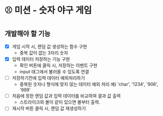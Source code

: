 # ⚾ 미션 - 숫자 야구 게임

## 개발해야 할 기능

- [x] 게임 시작 시, 랜덤 값 생성하는 함수 구현
  - 중복 값이 없는 3자리 숫자
- [x] 입력 데이터 저장하는 기능 구현
  - 확인 버튼에 클릭 시, 저장하는 이벤트 구현
  - input 태그에서 불러올 수 있도록 연결
- [ ] 저장하기전에 입력 데이터 예외처리하기
  - 중복된 숫자나 형식에 맞지 않는 데이터 예외 처리 예) 'char', '1234', '906', '999'
- [ ] 처음에 정한 랜덤 값과 입력 데이터를 비교하여 결과 값 출력
  - 스트라이크와 볼이 같이 있으면 볼부터 출력.
- [ ] 재시작 버튼 클릭 시, 랜덤 값 재생성하기
